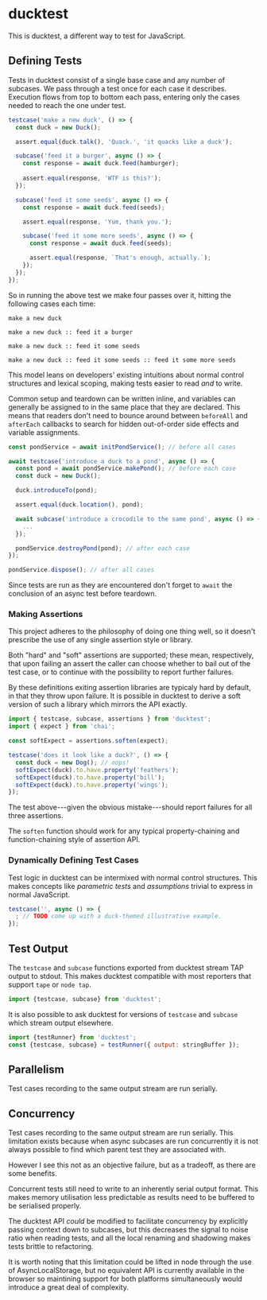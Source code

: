 # ducktest

This is ducktest, a different way to test for JavaScript.

## Defining Tests

Tests in ducktest consist of a single base case and any number of subcases. We pass through a test once for each case it describes. Execution flows from top to bottom each pass, entering only the cases needed to reach the one under test.

```js
testcase('make a new duck', () => {
  const duck = new Duck();

  assert.equal(duck.talk(), 'Quack.', 'it quacks like a duck');

  subcase('feed it a burger', async () => {
    const response = await duck.feed(hamburger);
    
    assert.equal(response, 'WTF is this?');
  });

  subcase('feed it some seeds', async () => {
    const response = await duck.feed(seeds);

    assert.equal(response, 'Yum, thank you.');

    subcase('feed it some more seeds', async () => {
      const response = await duck.feed(seeds);

      assert.equal(response, `That's enough, actually.`);
    });
  });
});
```

So in running the above test we make four passes over it, hitting the following cases each time:

`make a new duck`

`make a new duck :: feed it a burger`

`make a new duck :: feed it some seeds`

`make a new duck :: feed it some seeds :: feed it some more seeds`

This model leans on developers' existing intuitions about normal control structures and lexical scoping, making tests easier to read *and* to write.

Common setup and teardown can be written inline, and variables can generally be assigned to in the same place that they are declared. This means that readers don't need to bounce around between `beforeAll` and `afterEach` callbacks to search for hidden out-of-order side effects and variable assignments.

```js
const pondService = await initPondService(); // before all cases

await testcase('introduce a duck to a pond', async () => {
  const pond = await pondService.makePond(); // before each case
  const duck = new Duck();

  duck.introduceTo(pond);

  assert.equal(duck.location(), pond);

  await subcase('introduce a crocodile to the same pond', async () => {
    ...
  });

  pondService.destroyPond(pond); // after each case
});

pondService.dispose(); // after all cases
```

Since tests are run as they are encountered don't forget to `await` the conclusion of an async test before teardown.

### Making Assertions

This project adheres to the philosophy of doing one thing well, so it doesn't prescribe the use of any single assertion style or library.

Both "hard" and "soft" assertions are supported; these mean, respectively, that upon failing an assert the caller can choose whether to bail out of the test case, or to continue with the possibility to report further failures.

By these definitions exiting assertion libraries are typicaly hard by default, in that they throw upon failure. It is possible in ducktest to derive a soft version of such a library which mirrors the API exactly.

```js
import { testcase, subcase, assertions } from 'ducktest';
import { expect } from 'chai';

const softExpect = assertions.soften(expect);

testcase('does it look like a duck?', () => {
  const duck = new Dog(); // oops!
  softExpect(duck).to.have.property('feathers');
  softExpect(duck).to.have.property('bill');
  softExpect(duck).to.have.property('wings');
});
```

The test above---given the obvious mistake---should report failures for all three assertions.

The `soften` function should work for any typical property-chaining and function-chaining style of assertion API.

### Dynamically Defining Test Cases

Test logic in ducktest can be intermixed with normal control structures. This makes concepts like *parametric tests* and *assumptions* trivial to express in normal JavaScript.

```js
testcase('', async () => {
  ; // TODO come up with a duck-themed illustrative example.
});
```

## Test Output

The `testcase` and `subcase` functions exported from ducktest stream TAP output to stdout. This makes ducktest compatible with most reporters that support `tape` or `node tap`.

```js
import {testcase, subcase} from 'ducktest';
```

It is also possible to ask ducktest for versions of `testcase` and `subcase` which stream output elsewhere.

```js
import {testRunner} from 'ducktest';
const {testcase, subcase} = testRunner({ output: stringBuffer });
```

## Parallelism

Test cases recording to the same output stream are run serially.

## Concurrency

Test cases recording to the same output stream are run serially. This limitation exists because when async subcases are run concurrently it is not always possible to find which parent test they are associated with.

However I see this not as an objective failure, but as a tradeoff, as there are some benefits.

Concurrent tests still need to write to an inherently serial output format. This makes memory utilisation less predictable as results need to be buffered to be serialised properly.

The ducktest API *could* be modified to facilitate concurrency by explicitly passing context down to subcases, but this decreases the signal to noise ratio when reading tests, and all the local renaming and shadowing makes tests brittle to refactoring.

It is worth noting that this limitation could be lifted in node through the use of AsyncLocalStorage, but no equivalent API is currently available in the browser so maintining support for both platforms simultaneously would introduce a great deal of complexity.